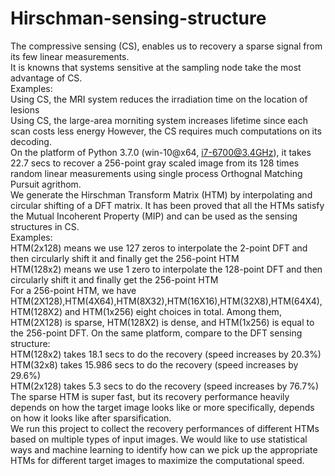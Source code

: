 # Hirschman-sensing-structure
The compressive sensing (CS), enables us to recovery a sparse signal from its few linear measurements.<br>It is knowns that systems sensitive at the sampling node take the most advantage of CS.<br>Examples:<br>
        Using CS, the MRI system reduces the irradiation time on the location of lesions<br>
        Using CS, the large-area morniting system increases lifetime since each scan costs less energy
However, the CS requires much computations on its decoding.
<br>On the platform of Python 3.7.0 (win-10@x64, i7-6700@3.4GHz), it takes 22.7 secs to recover a 256-point gray scaled image from its 128 times random linear measurements using single process Orthognal Matching Pursuit agrithom.
<br>We generate the Hirschman Transform Matrix (HTM) by interpolating and circular shifting of a DFT matrix. It has been proved that all the HTMs satisfy the Mutual Incoherent Property (MIP) and can be used as the sensing structures in CS.
<br>Examples:<br>    HTM(2x128) means we use 127 zeros to interpolate the 2-point DFT and then circularly shift it and finally get the 256-point HTM<br>    HTM(128x2) means we use 1 zero to interpolate the 128-point DFT and then circularly shift it and finally get the 256-point HTM
<br>For a 256-point HTM, we have HTM(2X128),HTM(4X64),HTM(8X32),HTM(16X16),HTM(32X8),HTM(64X4),HTM(128X2) and HTM(1x256) eight choices in total. Among them, HTM(2X128) is sparse, HTM(128X2) is dense, and HTM(1x256) is equal to the 256-point DFT.
On the same platform, compare to the DFT sensing structure:<br>    HTM(128x2) takes 18.1 secs to do the recovery (speed increases by 20.3%)<br>    HTM(32x8) takes 15.986 secs to do the recovery (speed increases by 29.6%)<br>    HTM(2x128) takes 5.3 secs to do the recovery (speed increases by 76.7%)<br>
The sparse HTM is super fast, but its recovery performance heavily depends on how the target image looks like or more specifically, depends on how it looks like after sparsification.<br> 
We run this project to collect the recovery performances of different HTMs based on multiple types of input images. We would like to use statistical ways and machine learning to identify how can we pick up the appropriate HTMs for different target images to maximize the computational speed.

    
